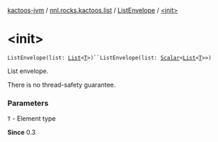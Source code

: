 [kactoos-jvm](../../index.md) / [nnl.rocks.kactoos.list](../index.md) / [ListEnvelope](index.md) / [&lt;init&gt;](./-init-.md)

# &lt;init&gt;

`ListEnvelope(list: `[`List`](https://kotlinlang.org/api/latest/jvm/stdlib/kotlin.collections/-list/index.html)`<`[`T`](index.md#T)`>)``ListEnvelope(list: `[`Scalar`](../../nnl.rocks.kactoos/-scalar/index.md)`<`[`List`](https://kotlinlang.org/api/latest/jvm/stdlib/kotlin.collections/-list/index.html)`<`[`T`](index.md#T)`>>)`

List envelope.

There is no thread-safety guarantee.

### Parameters

`T` - Element type

**Since**
0.3

